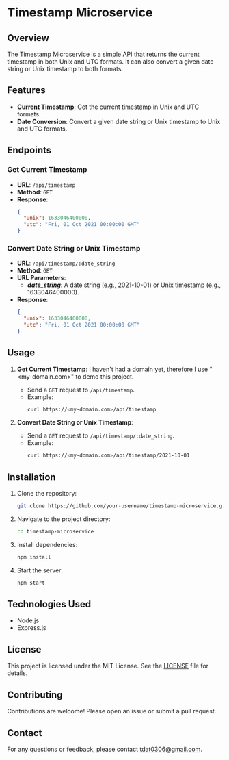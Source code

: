 # Timestamp Microservice

## Overview

The Timestamp Microservice is a simple API that returns the current timestamp in both Unix and UTC formats. It can also convert a given date string or Unix timestamp to both formats.

## Features

- **Current Timestamp**: Get the current timestamp in Unix and UTC formats.
- **Date Conversion**: Convert a given date string or Unix timestamp to Unix and UTC formats.

## Endpoints

### Get Current Timestamp

- **URL**: `/api/timestamp`
- **Method**: `GET`
- **Response**:
  ```json
  {
    "unix": 1633046400000,
    "utc": "Fri, 01 Oct 2021 00:00:00 GMT"
  }

### Convert Date String or Unix Timestamp

- **URL**: `/api/timestamp/:date_string`
- **Method**: `GET`
- **URL Parameters**:
    - ***date_string***: A date string (e.g., 2021-10-01) or Unix timestamp (e.g., 1633046400000).
- **Response**:
  ```json
  {
    "unix": 1633046400000,
    "utc": "Fri, 01 Oct 2021 00:00:00 GMT"
  }


## Usage

1. **Get Current Timestamp**:
    I haven't had a domain yet, therefore I use "<my-domain.com>" to demo this project.
   - Send a `GET` request to `/api/timestamp`.
   - Example:
     ```sh
     curl https://<my-domain.com>/api/timestamp
     ```

2. **Convert Date String or Unix Timestamp**:
   - Send a `GET` request to `/api/timestamp/:date_string`.
   - Example:
     ```sh
     curl https://<my-domain.com>/api/timestamp/2021-10-01
     ```

## Installation

1. Clone the repository:
   ```sh
   git clone https://github.com/your-username/timestamp-microservice.git
   ```
2. Navigate to the project directory:
   ```sh
   cd timestamp-microservice
   ```
3. Install dependencies:
   ```sh
   npm install
   ```
4. Start the server:
   ```sh
   npm start
   ```

## Technologies Used

- Node.js
- Express.js

## License

This project is licensed under the MIT License. See the [LICENSE](LICENSE) file for details.

## Contributing

Contributions are welcome! Please open an issue or submit a pull request.

## Contact

For any questions or feedback, please contact [tdat0306@gmail.com](mailto:tdat0306@gmail.com).
```
